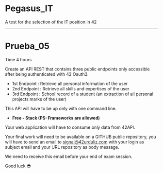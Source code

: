 # Pegasus_IT
A test for the selection of the IT position in 42
___

# Prueba_05

Time 4 hours

Create an API REST that contains three public endpoints only accessible after being authenticated with 42 Oauth2.

- 1st Endpoint : Retrieve all personal information of the user
- 2nd Endpoint : Retrieve all skills and expertises of the user
- 3rd Endpoint : School record of a student (an extraction of all personal projects marks of the user)

This API will have to be up only with one command line.

- **Free - Stack (PS: Frameworks are allowed)**

Your web application will have to consume only data from 42API.

Your final work will need to be available on a GITHUB public repository, you will have to send an email to signal@42urduliz.com with your login as subject email and your URL repository as body message.

We need to receive this email before your end of exam session.

Good luck 😎
